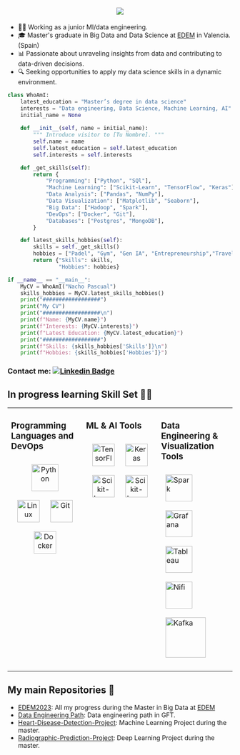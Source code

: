 <h1 align="center">
  <a href="https://git.io/typing-svg">
    <img src="https://readme-typing-svg.herokuapp.com/?lines=Hi,+There!+👋;This+is+Nacho+Pascual....;Nice+to+meet+you!&center=true&size=30">
  </a>
</h1>

- 👨‍💻 Working as a junior  Ml/data engineering. 
- 🎓 Master's graduate in Big Data and Data Science at [EDEM](https://edem.eu/master-big-data-analytics/) in Valencia. (Spain)
-  📊 Passionate about unraveling insights from data and contributing to data-driven decisions.
- 🔍 Seeking opportunities to apply my data science skills in a dynamic environment.

```py
class WhoAmI:
    latest_education = "Master’s degree in data science"
    interests = "Data engineering, Data Science, Machine Learning, AI"
    initial_name = None
    
    def __init__(self, name = initial_name):
        """ Introduce visitor to [Tu Nombre]. """
        self.name = name
        self.latest_education = self.latest_education
        self.interests = self.interests

    def _get_skills(self):
        return {
            "Programming": ["Python", "SQl"],
            "Machine Learning": ["Scikit-Learn", "TensorFlow", "Keras"],
            "Data Analysis": ["Pandas", "NumPy"],
            "Data Visualization": ["Matplotlib", "Seaborn"],
            "Big Data": ["Hadoop", "Spark"],
            "DevOps": ["Docker", "Git"],
            "Databases": ["Postgres", "MongoDB"],
        }

    def latest_skills_hobbies(self):
        skills = self._get_skills()
        hobbies = ["Padel", "Gym", "Gen IA", "Entrepreneurship","Travel"]
        return {"Skills": skills,
                "Hobbies": hobbies}

if __name__ == "__main__":
    MyCV = WhoAmI("Nacho Pascual")
    skills_hobbies = MyCV.latest_skills_hobbies()
    print("##################")
    print("My CV")
    print("##################\n")
    print(f"Name: {MyCV.name}")
    print(f"Interests: {MyCV.interests}")
    print(f"Latest Education: {MyCV.latest_education}")
    print("##################")
    print(f"Skills: {skills_hobbies['Skills']}\n")
    print(f"Hobbies: {skills_hobbies['Hobbies']}")
```
### Contact me: [![Linkedin Badge](https://img.shields.io/badge/-nachopascual-blue?style=flat-square&logo=Linkedin&logoColor=white&link=https://www.linkedin.com/in/nacho-pascual/)](https://www.linkedin.com/in/nacho-pascual/)

## In progress learning Skill Set  🧑‍💻 
<table><tr><td valign="top" width="33%">

### Programming Languages and DevOps
<div align="center">  
 <a href="https://www.python.org/" target="_blank"><img style="margin: 10px" src="https://profilinator.rishav.dev/skills-assets/python-original.svg" alt="Python" height="60" /></a>
  <a href="https://www.linux.org/" target="_blank"><img style="margin: 10px" src="https://profilinator.rishav.dev/skills-assets/linux-original.svg" alt="Linux" height="50" /></a>  
  <a href="https://github.com/" target="_blank"><img style="margin: 10px" src="https://profilinator.rishav.dev/skills-assets/git-scm-icon.svg" alt="Git" height="50" /></a>
    <a href="https://www.docker.com/" target="_blank"><img style="margin: 10px" src="https://profilinator.rishav.dev/skills-assets/docker-original-wordmark.svg" alt="Docker" height="50" /></a>  


  
 </td><td valign="top" width="33%">

 ### ML & AI Tools
<div align="center">  
        <a href="https://www.tensorflow.org/" target="_blank"><img style="margin: 10px" src="https://profilinator.rishav.dev/skills-assets/tensorflow-icon.svg" alt="TensorFlow" height="50" /></a>  
<a href="https://keras.io/" target="_blank"><img style="margin: 10px" src="https://upload.wikimedia.org/wikipedia/commons/a/ae/Keras_logo.svg" alt="Keras" height="50" /></a>
        <a href="https://scikit-learn.org/" target="_blank"><img style="margin: 10px" src="https://upload.wikimedia.org/wikipedia/commons/0/05/Scikit_learn_logo_small.svg" alt="Scikit-Learn" height="50" /></a>
            <a href="https://scikit-learn.org/" target="_blank"><img style="margin: 10px" src="https://upload.wikimedia.org/wikipedia/commons/4/4d/OpenAI_Logo.svg" alt="Scikit-Learn" height="50" /></a>  

 
  
 </td><td valign="top" width="33%">
   
  ### Data Engineering & Visualization Tools  
<img style="margin: 10px" src="https://upload.wikimedia.org/wikipedia/commons/e/ea/Spark-logo-192x100px.png" alt="Spark" height="60" /></a>
  <a href="https://grafana.com/" target="_blank"><img style="margin: 10px" src="https://profilinator.rishav.dev/skills-assets/grafana.png" alt="Grafana" height="60" /></a>
  <img style="margin: 10px" src="https://mma.prnewswire.com/media/411941/TABLEAU_SOFTWARE_LOGOjpg_Logo.jpg?p=facebook" alt="Tableau" height="60" /></a> 
  <img style="margin: 10px" src="https://miro.medium.com/max/400/1*b-i9e82pUCgJbsg3lpdFnA.jpeg" alt="Nifi" height="60" /></a>
  <img style="margin: 10px" src="https://i0.wp.com/foxutech.com/wp-content/uploads/2018/02/What-is-Kafka.png?fit=1200%2C1200&ssl=1" alt="Kafka" height="90" /></a>
 
</div>
</div>

</td></tr>
</table>

## My main Repositories 📁

- [EDEM2023](https://github.com/nacho-pascual/EDEM2022): All my progress during the Master in Big Data at [EDEM](https://edem.eu/en/get-to-know-edem/)
- [Data Engineering Path](https://github.com/nacho-pascual/Data_Engineer_Path): Data engineering path in GFT.
- [Heart-Disease-Detection-Project](https://github.com/nacho-pascual/Heart-Disease-Detection-Project): Machine Learning Project during the master.
- [Radiographic-Prediction-Project](https://github.com/nacho-pascual/Radiographic-Prediction-Project): Deep Learning Project during the master.



[^1]: Profile picture generated with [Stable Diffusion](https://huggingface.co/runwayml/stable-diffusion-v1-5)
